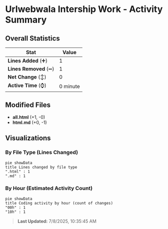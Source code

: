 # Urlwebwala Intership Work - Activity Summary 

## Overall Statistics

| Stat                   | Value                                                             |
| ---------------------- | ----------------------------------------------------------------- |
| **Lines Added** (➕)   | 1                                          |
| **Lines Removed** (➖) | 1                                        |
| **Net Change** (↕)    | 0                |
| **Active Time** (⌚)   | 0 minute |


## Modified Files
- **all.html** (+1, -0)
- **html.md** (+0, -1)

## Visualizations

### By File Type (Lines Changed)

```mermaid
pie showData
title Lines changed by file type
".html" : 1
".md" : 1
```

### By Hour (Estimated Activity Count)

```mermaid
pie showData
title Coding activity by hour (count of changes)
"00h" : 1
"10h" : 1
```


> **Last Updated:** 7/8/2025, 10:35:45 AM